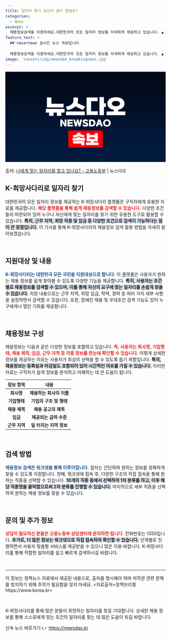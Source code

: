 ```yaml
---
title: 일자리 찾기 당신의 꿈이 현실로!
categories:
  - News
excerpt: >
  채용정보검색을 이용하세요.대한민국의 모든 일자리 정보를 자세하게 제공하고 있습니다. ▲ 지원대상  대한민국 …
feature_text: >
  ## navernews 실시간 뉴스 속보입니다.

  채용정보검색을 이용하세요.대한민국의 모든 일자리 정보를 자세하게 제공하고 있습니다. ▲ 지원대상  대한민국 …
image: '/assets/img/newsdao_breakingnews.jpg'
---
```


![뉴스다오 속보](/assets/img/newsdao_breakingnews.jpg)

<p>출처: <a href="https://newsdao.kr/2427" rel="dofollow">나에게 맞는 일자리를 찾고 있나요? - 고용노동부</a> | 뉴스다오</p>

<h2 data-ke-size="size26">K-희망사다리로 일자리 찾기</h2>

<p data-ke-size="size16">대한민국의 모든 일자리 정보를 제공하는 K-희망사다리 플랫폼은 구직자에게 유용한 자료를 제공합니다. <b><span style="color: #ee2323;">해당 플랫폼을 통해 쉽게 채용정보를 검색할 수 있습니다.</span></b> 다양한 조건들이 마련되어 있어 누구나 자신에게 맞는 일자리를 찾기 위한 유용한 도구로 활용할 수 있습니다. <b><span style="background-color: #21538527;">특히, 근무 지역, 희망 직종 및 임금 등 다양한 조건으로 검색이 가능하다는 점이 큰 장점입니다.</span></b> 이 기사를 통해 K-희망사다리의 채용정보 검색 활용 방법을 자세히 알아보겠습니다.</p>

<p data-ke-size="size16">&nbsp;</p>

<h2 data-ke-size="size26">지원대상 및 내용</h2>

<p data-ke-size="size16"><b><span style="color: #1a5490;">K-희망사다리는 대한민국 모든 국민을 지원대상으로 합니다.</span></b> 이 플랫폼은 사용자가 원하는 채용 정보를 쉽게 찾아볼 수 있도록 다양한 기능을 제공합니다. <b><span style="background-color: #21538527;">특히, 사용자는 조건별로 채용정보를 검색할 수 있으며, 이를 통해 자신의 요구에 맞는 일자리를 손쉽게 찾을 수 있습니다.</span></b> 지원 내용으로는 근무 지역, 희망 임금, 학력, 경력 등 여러 가지 세부 사항을 설정하면서 검색할 수 있습니다. 또한, 장애인 채용 및 우대조건 검색 기능도 있어 누구에게나 열린 기회를 제공합니다.</p>

<p data-ke-size="size16">&nbsp;</p>

<h2 data-ke-size="size26">채용정보 구성</h2>

<p data-ke-size="size16">채용정보는 다음과 같은 다양한 정보를 포함하고 있습니다. <b><span style="color: #ee2323;">즉, 사용자는 회사명, 기업형태, 채용 제목, 임금, 근무 지역 등 각종 정보를 한눈에 확인할 수 있습니다.</span></b> 이렇게 상세한 정보를 제공하는 이유는 사용자가 최상의 선택을 할 수 있도록 돕기 위함입니다. <b><span style="background-color: #21538527;">특히, 채용정보는 등록일과 마감일도 포함되어 있어 시간적인 여유를 가질 수 있습니다.</span></b> 이러한 자료는 구직자가 쉽게 정보를 분석하고 이해하는 데 큰 도움이 됩니다.</p>

<table>
    <thead>
        <tr>
            <th><b>정보 항목</b></th>
            <th><b>내용</b></th>
        </tr>
    </thead>
    <tbody>
        <tr>
            <td style="text-align: center; height: 17px;"><b>회사명</b></td>
            <td style="text-align: center; height: 17px;"><b>채용하는 회사의 이름</b></td>
        </tr>
        <tr>
            <td style="text-align: center; height: 17px;"><b>기업형태</b></td>
            <td style="text-align: center; height: 17px;"><b>기업의 구조 및 형태</b></td>
        </tr>
        <tr>
            <td style="text-align: center; height: 17px;"><b>채용 제목</b></td>
            <td style="text-align: center; height: 17px;"><b>채용 공고의 제목</b></td>
        </tr>
        <tr>
            <td style="text-align: center; height: 17px;"><b>임금</b></td>
            <td style="text-align: center; height: 17px;"><b>제공되는 급여 수준</b></td>
        </tr>
        <tr>
            <td style="text-align: center; height: 17px;"><b>근무 지역</b></td>
            <td style="text-align: center; height: 17px;"><b>일 터치는 지역 정보</b></td>
        </tr>
    </tbody>
</table>

<p data-ke-size="size16">&nbsp;</p>

<h2 data-ke-size="size26">검색 방법</h2>

<p data-ke-size="size16"><b><span style="color: #1a5490;">채용정보 검색은 워크넷을 통해 이루어집니다.</span></b> 절차는 간단하여 원하는 정보를 정확하게 찾을 수 있도록 지원합니다. 첫째, 워크넷에 접속 후, 다양한 구조의 직접 접속을 통해 원하는 직종을 선택할 수 있습니다. <b><span style="background-color: #21538527;">10개의 직종 중에서 선택하여 1차 분류를 하고, 이후 해당 직종명을 클릭함으로써 2차 분류를 진행할 수 있습니다.</span></b> 마지막으로 세부 직종을 선택하여 원하는 채용 정보를 찾을 수 있습니다.</p>

<p data-ke-size="size16">&nbsp;</p>

<h2 data-ke-size="size26">문의 및 추가 정보</h2>

<p data-ke-size="size16"><b><span style="color: #ee2323;">상담이 필요하신 분들은 고용노동부 상담센터에 문의하면 됩니다.</span></b> 전화번호는 1350입니다. <b><span style="background-color: #21538527;">추가로, 더 많은 정보는 워크넷으로 직접 접속하여 확인할 수 있습니다.</span></b> 단계별로 진행하면서 사용자 맞춤형 서비스를 제공받을 수 있으니 많은 이용 바랍니다. K-희망사다리를 통해 적합한 일자리를 쉽고 빠르게 검색하시길 바랍니다.</p>

<p data-ke-size="size16">&nbsp;</p>

<hr>

<p data-ke-size="size16">이 정보는 정책뉴스 자료에서 제공된 내용으로, 출처를 명시해야 하며 저작권 관련 문제를 방지하기 위해 주의가 필요함을 잊지 마세요. <자료출처=정책브리핑 https://www.korea.kr></p>

<p data-ke-size="size16">&nbsp;</p>

<p data-ke-size="size16">K-희망사다리를 통해 많은 분들이 희망하는 일자리를 찾길 기대합니다. 상세한 채용 정보를 통해 스스로에게 맞는 조건의 일자리를 찾는 데 많은 도움이 되길 바랍니다.</p> 

신속 뉴스 바로가기 👉 <a href="https://newsdao.kr" rel="dofollow">https://newsdao.kr</a>



